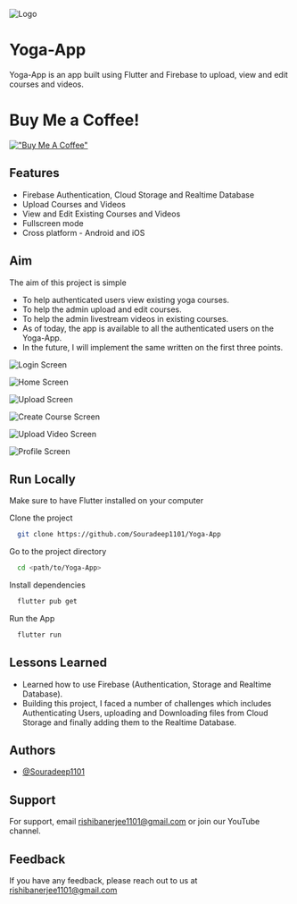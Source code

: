 
![Logo](https://user-images.githubusercontent.com/77822729/194342155-8a6afd56-1f05-4d65-99a2-522141b3f93a.png)


# Yoga-App

Yoga-App is an app built using Flutter and Firebase to upload, view and edit courses and videos.

# Buy Me a Coffee!

[!["Buy Me A Coffee"](https://www.buymeacoffee.com/assets/img/custom_images/orange_img.png)](https://www.buymeacoffee.com/souradeep1101)
## Features

- Firebase Authentication, Cloud Storage and Realtime Database
- Upload Courses and Videos
- View and Edit Existing Courses and Videos
- Fullscreen mode
- Cross platform - Android and iOS


## Aim
The aim of this project is simple

- To help authenticated users view existing yoga courses.
- To help the admin upload and edit courses.
- To help the admin livestream videos in existing courses.
- As of today, the app is available to all the authenticated users on the Yoga-App.
- In the future, I will implement the same written on the first three points.

![Login Screen](https://user-images.githubusercontent.com/77822729/194383510-c0980ad9-e8a6-4002-a0a9-b9dbecc44775.jpg)

![Home Screen](https://user-images.githubusercontent.com/77822729/194383484-ef8fa85a-13eb-4b49-a8b7-3f4e5734ab00.jpg)

![Upload Screen](https://user-images.githubusercontent.com/77822729/194383435-ada2691f-1622-4df2-837d-5e09d30a3c89.jpg)

![Create Course Screen](https://user-images.githubusercontent.com/77822729/194383383-1e7769f1-99a9-4928-bf0b-538caeef3869.jpg)

![Upload Video Screen](https://user-images.githubusercontent.com/77822729/194383346-9b172ab3-17f8-46a2-b677-85e1e02e8b1c.jpg)

![Profile Screen](https://user-images.githubusercontent.com/77822729/194383324-8548d822-b6a1-43e1-ae7d-4faa7b87a4b4.jpg)


## Run Locally
Make sure to have Flutter installed on your computer

Clone the project

```bash
  git clone https://github.com/Souradeep1101/Yoga-App
```

Go to the project directory

```bash
  cd <path/to/Yoga-App>
```

Install dependencies

```bash
  flutter pub get
```

Run the App

```bash
  flutter run
```


## Lessons Learned

- Learned how to use Firebase (Authentication, Storage and Realtime Database).
- Building this project, I faced a number of challenges which includes Authenticating Users, uploading and Downloading files from Cloud Storage and finally adding them to the Realtime Database.


## Authors

- [@Souradeep1101](https://github.com/Souradeep1101)


## Support

For support, email rishibanerjee1101@gmail.com or join our YouTube channel.


## Feedback

If you have any feedback, please reach out to us at rishibanerjee1101@gmail.com

